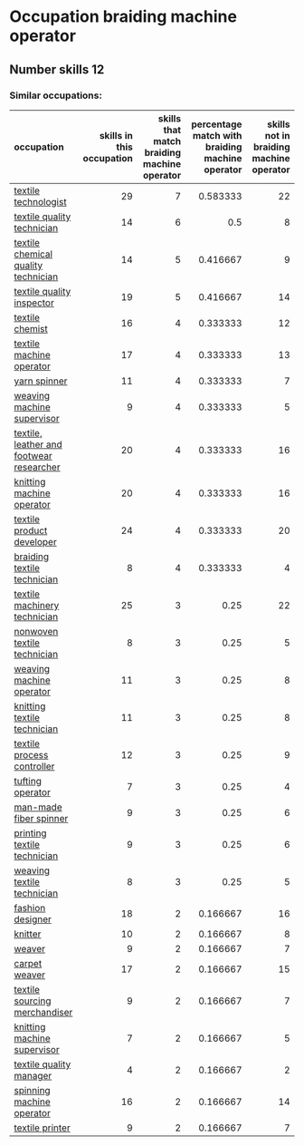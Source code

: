 # Occupation braiding machine operator
## Number skills 12
### Similar occupations:
| occupation                                                                              |   skills in this occupation |   skills that match braiding machine operator |   percentage match with braiding machine operator |   skills not in braiding machine operator |
|:----------------------------------------------------------------------------------------|----------------------------:|----------------------------------------------:|--------------------------------------------------:|------------------------------------------:|
| [textile technologist](textile_technologist.md)                                         |                          29 |                                             7 |                                          0.583333 |                                        22 |
| [textile quality technician](textile_quality_technician.md)                             |                          14 |                                             6 |                                          0.5      |                                         8 |
| [textile chemical quality technician](textile_chemical_quality_technician.md)           |                          14 |                                             5 |                                          0.416667 |                                         9 |
| [textile quality inspector](textile_quality_inspector.md)                               |                          19 |                                             5 |                                          0.416667 |                                        14 |
| [textile chemist](textile_chemist.md)                                                   |                          16 |                                             4 |                                          0.333333 |                                        12 |
| [textile machine operator](textile_machine_operator.md)                                 |                          17 |                                             4 |                                          0.333333 |                                        13 |
| [yarn spinner](yarn_spinner.md)                                                         |                          11 |                                             4 |                                          0.333333 |                                         7 |
| [weaving machine supervisor](weaving_machine_supervisor.md)                             |                           9 |                                             4 |                                          0.333333 |                                         5 |
| [textile, leather and footwear researcher](textile,_leather_and_footwear_researcher.md) |                          20 |                                             4 |                                          0.333333 |                                        16 |
| [knitting machine operator](knitting_machine_operator.md)                               |                          20 |                                             4 |                                          0.333333 |                                        16 |
| [textile product developer](textile_product_developer.md)                               |                          24 |                                             4 |                                          0.333333 |                                        20 |
| [braiding textile technician](braiding_textile_technician.md)                           |                           8 |                                             4 |                                          0.333333 |                                         4 |
| [textile machinery technician](textile_machinery_technician.md)                         |                          25 |                                             3 |                                          0.25     |                                        22 |
| [nonwoven  textile technician](nonwoven__textile_technician.md)                         |                           8 |                                             3 |                                          0.25     |                                         5 |
| [weaving machine operator](weaving_machine_operator.md)                                 |                          11 |                                             3 |                                          0.25     |                                         8 |
| [knitting textile technician](knitting_textile_technician.md)                           |                          11 |                                             3 |                                          0.25     |                                         8 |
| [textile process controller](textile_process_controller.md)                             |                          12 |                                             3 |                                          0.25     |                                         9 |
| [tufting operator](tufting_operator.md)                                                 |                           7 |                                             3 |                                          0.25     |                                         4 |
| [man-made fiber spinner](man-made_fiber_spinner.md)                                     |                           9 |                                             3 |                                          0.25     |                                         6 |
| [printing textile technician](printing_textile_technician.md)                           |                           9 |                                             3 |                                          0.25     |                                         6 |
| [weaving textile technician](weaving_textile_technician.md)                             |                           8 |                                             3 |                                          0.25     |                                         5 |
| [fashion designer](fashion_designer.md)                                                 |                          18 |                                             2 |                                          0.166667 |                                        16 |
| [knitter](knitter.md)                                                                   |                          10 |                                             2 |                                          0.166667 |                                         8 |
| [weaver](weaver.md)                                                                     |                           9 |                                             2 |                                          0.166667 |                                         7 |
| [carpet weaver](carpet_weaver.md)                                                       |                          17 |                                             2 |                                          0.166667 |                                        15 |
| [textile sourcing merchandiser](textile_sourcing_merchandiser.md)                       |                           9 |                                             2 |                                          0.166667 |                                         7 |
| [knitting machine supervisor](knitting_machine_supervisor.md)                           |                           7 |                                             2 |                                          0.166667 |                                         5 |
| [textile quality manager](textile_quality_manager.md)                                   |                           4 |                                             2 |                                          0.166667 |                                         2 |
| [spinning machine operator](spinning_machine_operator.md)                               |                          16 |                                             2 |                                          0.166667 |                                        14 |
| [textile printer](textile_printer.md)                                                   |                           9 |                                             2 |                                          0.166667 |                                         7 |
